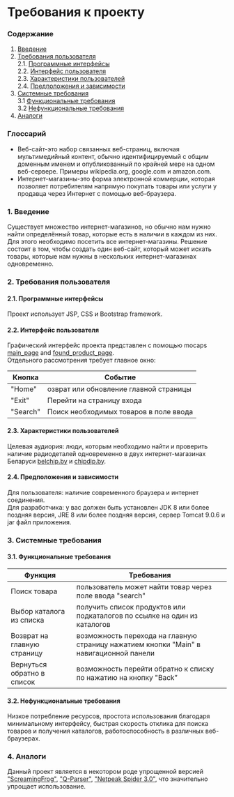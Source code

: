 # Требования к проекту
### Содержание
1. [Введение](#1)
2. [Требования пользователя](#2) <br>
  2.1. [Программные интерфейсы](#2.1) <br>
  2.2. [Интерфейс пользователя](#2.2) <br>
  2.3. [Характеристики пользователей](#2.3) <br>
  2.4. [Предположения и зависимости](#2.4) <br>
3. [Системные требования](#3) <br>
  3.1 [Функциональные требования](#3.1) <br>
  3.2 [Нефункциональные требования](#3.2) <br>
4. [Аналоги](#4) <br>

### Глоссарий
* Веб-сайт-это набор связанных веб-страниц, включая мультимедийный контент, обычно идентифицируемый с общим доменным именем и опубликованный по крайней мере на одном веб-сервере. Примеры wikipedia.org, google.com и amazon.com.
* Интернет-магазины-это форма электронной коммерции, которая позволяет потребителям напрямую покупать товары или услуги у продавца через Интернет с помощью веб-браузера.  
### 1. Введение <a name="1"></a>
Существует множество интернет-магазинов, но обычно нам нужно найти определённый товар, которые есть в наличии в каждом из них. Для этого необходимо посетить все интернет-магазины.
Решение состоит в том, чтобы создать один веб-сайт, который может искать товары, которые нам нужны в нескольких интернет-магазинах одновременно.
### 2. Требования пользователя <a name="2"></a>
#### 2.1. Программные интерфейсы <a name="2.1"></a>
Проект использует JSP, CSS и Bootstrap framework.
#### 2.2. Интерфейс пользователя <a name="2.2"></a>
Графический интерфейс проекта представлен с помощью mocaps [main_page](https://github.com/NikMsh/Radio-details-from_Belchip-Chipdip.by/blob/master/Project%20Documentation/mockups/Main_page.png) and [found_product_page](https://github.com/NikMsh/Radio-details-from_Belchip-Chipdip.by/blob/master/Project%20Documentation/mockups/Found_product_page.png). <br>
Отдельного рассмотрения требует главное окно:

Кнопка | Событие
--- | ---
"Home" | озврат или обновление главной страницы
"Exit" | Перейти на страницу входа
"Search" | Поиск необходимых товаров в поле ввода
#### 2.3. Характеристики пользователей <a name="2.3"></a>
Целевая аудиория:
люди, которым необходимо найти и проверить наличие радиодеталей одновременно в двух интернет-магазинах Беларуси [belchip.by](https://belchip.by/catalog/) и [chipdip.by](https://www.ru-chipdip.by/).
#### 2.4. Предположения и зависимости<a name="2.4"></a>
Для пользователя: наличие современного браузера и интернет соединения.<br>
Для разработчика: у вас должен быть установлен JDK 8 или более поздняя версия, JRE 8 или более поздняя версия, сервер Tomcat 9.0.6 и jar файл приложения.
### 3. Системные требования <a name="3"></a>
#### 3.1. Функциональные требования <a name="3.1"></a>
Функция | Требования
--- | ---
Поиск товара | пользователь может найти товар через поле ввода "search"
Выбор каталога из списка | получить список продуктов или подкаталогов по ссылке на один из каталогов 
Возврат на главную страницу | возможность перехода на главную страницу нажатием кнопки "Main" в навигационной панели 
Вернуться обратно в список | возможность перейти обратно к списку по нажатию на кнопку "Back”
#### 3.2. Нефункциональные требования <a name="3.2"></a>
Низкое потребление ресурсов, простота использования благодаря минимальному интерфейсу, быстрая скорость отклика для поиска товаров и получения каталогов, работоспособность в различных веб-браузерах.
### 4. Аналоги <a name="4"></a>
Данный проект является в некотором роде упрощенной версией ["ScreamingFrog"](https://www.screamingfrog.co.uk/seo-spider/), ["Q-Parser"](https://q-parser.ru/), ["Netpeak Spider 3.0"](https://www.softpedia.com/get/Internet/Search-engine-tools-submiting/Netpeak-Spider.shtml), что значительно упрощает использование.
